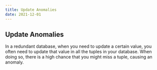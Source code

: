 ```yaml
---
title: Update Anomalies
date: 2021-12-01
---
```

## Update Anomalies
In a redundant database, when you need to update a certain value, you often need to update that value in all the tuples in your database. When doing so, there is a high chance that you might miss a tuple, causing an anomaly.
